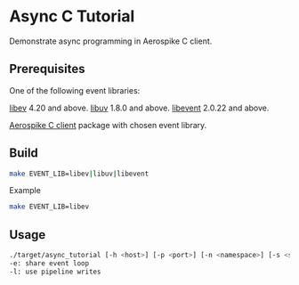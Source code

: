 Async C Tutorial
================

Demonstrate async programming in Aerospike C client.

## Prerequisites

One of the following event libraries:

[libev](http://dist.schmorp.de/libev) 4.20 and above.
[libuv](http://docs.libuv.org) 1.8.0 and above.
[libevent](http://libevent.org) 2.0.22 and above.

[Aerospike C client](http://www.aerospike.com/download/client/c) package with chosen event library.

## Build

```bash
make EVENT_LIB=libev|libuv|libevent
```

Example

```bash
make EVENT_LIB=libev
```

## Usage

```bash
./target/async_tutorial [-h <host>] [-p <port>] [-n <namespace>] [-s <set>] [-e] [-l]
-e: share event loop
-l: use pipeline writes
```
